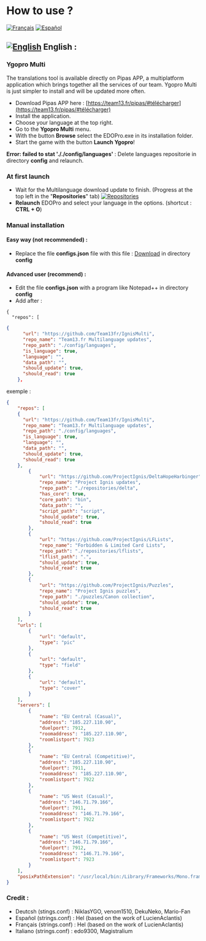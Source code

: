 # How to use ?
[![Français](https://cdn3.iconfinder.com/data/icons/142-mini-country-flags-16x16px/32/flag-france2x.png)](https://github.com/Team13fr/IgnisMulti/wiki/Français)
[![Español](https://cdn3.iconfinder.com/data/icons/142-mini-country-flags-16x16px/32/flag-spain2x.png)](https://github.com/Team13fr/IgnisMulti/wiki/Español)

## [![English](https://cdn3.iconfinder.com/data/icons/142-mini-country-flags-16x16px/32/flag-usa2x.png)](https://github.com/Team13fr/IgnisMulti#-english-) English :
### Ygopro Multi
The translations tool is available directly on Pipas APP, a multiplatform application which brings together all the services of our team. Ygopro Multi is just simpler to install and will be updated more often.
- Download Pipas APP here : [https://team13.fr/pipas/#télécharger](https://team13.fr/pipas/#télécharger)
- Install the application.
- Choose your language at the top right.
- Go to the **Ygopro Multi** menu.
- With the button **Browse** select the  EDOPro.exe in its installation folder.
- Start the game with the button **Launch Ygopro**!

**Error: failed to stat '././config/languages'** : Delete languages repositorie in directory **config** and relaunch.

### At first launch
- Wait for the Multilanguage download update to finish. (Progress at the top left in the "**Repositories**" tab)
[![Repositories](https://puu.sh/FuSmK/479079320d.png)](#)
- **Relaunch** EDOPro and select your language in the options. (shortcut : **CTRL + O**)



### Manual installation
#### Easy way (not recommended) :
 - Replace the file **configs.json** file with this file : [Download](https://drive.google.com/drive/folders/1clwKhk4AEbB82l_qwlsbn5WnzCEkUObo?usp=sharing) in directory **config**

#### Advanced user (recommend) : 
- Edit the file **configs.json** with a program like Notepad++ in directory **config**
- Add after :
```
{
  "repos": [
```

```json
{
      "url": "https://github.com/Team13fr/IgnisMulti",
      "repo_name": "Team13.fr Multilanguage updates",
      "repo_path": "./config/languages",
      "is_language": true,
      "language": "",
      "data_path": "",
      "should_update": true,
      "should_read": true
    },
```

exemple :

```json
{
	"repos": [
    {
      "url": "https://github.com/Team13fr/IgnisMulti",
      "repo_name": "Team13.fr Multilanguage updates",
      "repo_path": "./config/languages",
      "is_language": true,
      "language": "",
      "data_path": "",
      "should_update": true,
      "should_read": true
    },
		{
			"url": "https://github.com/ProjectIgnis/DeltaHopeHarbinger",
			"repo_name": "Project Ignis updates",
			"repo_path": "./repositories/delta",
			"has_core": true,
			"core_path": "bin",
			"data_path": "",
			"script_path": "script",
			"should_update": true,
			"should_read": true
		},
		{
			"url": "https://github.com/ProjectIgnis/LFLists",
			"repo_name": "Forbidden & Limited Card Lists",
			"repo_path": "./repositories/lflists",
			"lflist_path": ".",
			"should_update": true,
			"should_read": true
		},
		{
			"url": "https://github.com/ProjectIgnis/Puzzles",
			"repo_name": "Project Ignis puzzles",
			"repo_path": "./puzzles/Canon collection",
			"should_update": true,
			"should_read": true
		}
	],
	"urls": [
		{
			"url": "default",
			"type": "pic"
		},
		{
			"url": "default",
			"type": "field"
		},
		{
			"url": "default",
			"type": "cover"
		}
	],
	"servers": [
		{
			"name": "EU Central (Casual)",
			"address": "185.227.110.90",
			"duelport": 7912,
			"roomaddress": "185.227.110.90",
			"roomlistport": 7923
		},
		{
			"name": "EU Central (Competitive)",
			"address": "185.227.110.90",
			"duelport": 7911,
			"roomaddress": "185.227.110.90",
			"roomlistport": 7922
		},
		{
			"name": "US West (Casual)",
			"address": "146.71.79.166",
			"duelport": 7911,
			"roomaddress": "146.71.79.166",
			"roomlistport": 7922
		},
		{
			"name": "US West (Competitive)",
			"address": "146.71.79.166",
			"duelport": 7912,
			"roomaddress": "146.71.79.166",
			"roomlistport": 7923
		}
	],
	"posixPathExtension": "/usr/local/bin:/Library/Frameworks/Mono.framework/Versions/Current/Commands"
}
```

### Credit :

- Deutcsh (stings.conf) : NiklasYGO, venom1510, DekuNeko, Mario-Fan
- Español (strings.conf) : Hel (based on the work of LucienAclantis)
- Français (strings.conf) : Hel (based on the work of LucienAclantis)
- Italiano (strings.conf) : edo9300, Magistralium
